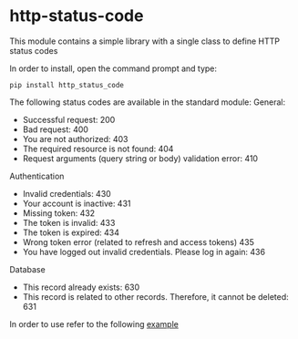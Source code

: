 

# http-status-code
This module contains a simple library with a single class to define HTTP status codes
 
In order to install, open the command prompt and type:
```
pip install http_status_code
```

The following status codes are available in the standard module:
General:
- Successful request: 																200
- Bad request:																		400
- You are not authorized:	            				 							403
- The required resource is not found:												404
- Request arguments (query string or body) validation error: 	            		410

Authentication
- Invalid credentials:																430
- Your account is inactive:															431
- Missing token:																	432
- The token is invalid:																433
- The token is expired:																434
- Wrong token error (related to refresh and access tokens)                          435
- You have logged out invalid credentials. Please log in again:						436

Database
- This record already exists:														630
- This record is related to other records. Therefore, it cannot be deleted:			631

In order to use refer to the following [example](https://github.com/Samer92/http_status_code/blob/master/Example.ipynb)
